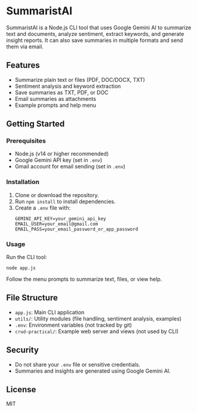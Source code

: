 # SummaristAI

SummaristAI is a Node.js CLI tool that uses Google Gemini AI to summarize text and documents, analyze sentiment, extract keywords, and generate insight reports. It can also save summaries in multiple formats and send them via email.

## Features
- Summarize plain text or files (PDF, DOC/DOCX, TXT)
- Sentiment analysis and keyword extraction
- Save summaries as TXT, PDF, or DOC
- Email summaries as attachments
- Example prompts and help menu

## Getting Started

### Prerequisites
- Node.js (v14 or higher recommended)
- Google Gemini API key (set in `.env`)
- Gmail account for email sending (set in `.env`)

### Installation
1. Clone or download the repository.
2. Run `npm install` to install dependencies.
3. Create a `.env` file with:
   ```
   GEMINI_API_KEY=your_gemini_api_key
   EMAIL_USER=your_email@gmail.com
   EMAIL_PASS=your_email_password_or_app_password
   ```

### Usage
Run the CLI tool:
```
node app.js
```
Follow the menu prompts to summarize text, files, or view help.

## File Structure
- `app.js`: Main CLI application
- `utils/`: Utility modules (file handling, sentiment analysis, examples)
- `.env`: Environment variables (not tracked by git)
- `crud-practical/`: Example web server and views (not used by CLI)

## Security
- Do not share your `.env` file or sensitive credentials.
- Summaries and insights are generated using Google Gemini AI.

## License
MIT

